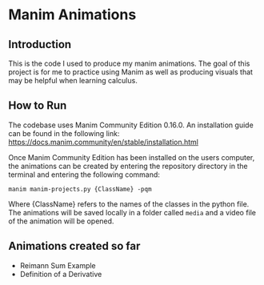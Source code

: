 # Manim Animations

## Introduction
This is the code I used to produce my manim animations. The goal of this project is for me to practice using Manim as well as producing visuals that may be helpful when learning calculus.

## How to Run
The codebase uses Manim Community Edition 0.16.0. An installation guide can be found in the following link: https://docs.manim.community/en/stable/installation.html

Once Manim Community Edition has been installed on the users computer, the animations can be created by entering the repository directory in the terminal and entering the following command:

```manim manim-projects.py {ClassName} -pqm```

Where {ClassName} refers to the names of the classes in the python file. The animations will be saved locally in a folder called ```media``` and a video file of the animation will be opened.

## Animations created so far
* Reimann Sum Example
* Definition of a Derivative
